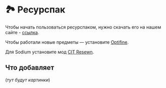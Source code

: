 # 🏞 Ресурспак

Чтобы начать пользоваться ресурспаком, нужно скачать его на нашем сайте - [ссылка](https://atomine.xyz/).

Чтобы работали новые предметы — установите [Optifine](https://optifine.net/home).

Для Sodium установите мод [CIT Resewn](https://www.curseforge.com/minecraft/mc-mods/cit-resewn).

## Что добавляет

(*тут будут картинки*)
